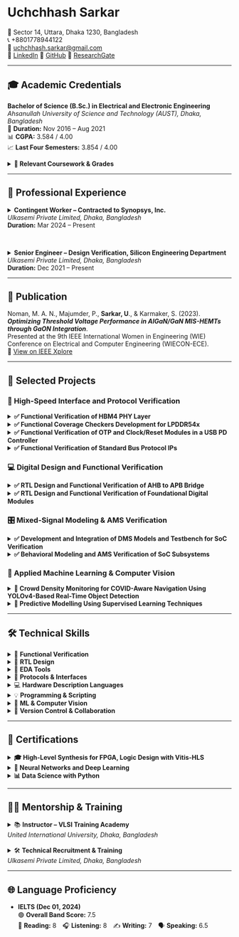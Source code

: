 # Uchchhash Sarkar

📍 Sector 14, Uttara, Dhaka 1230, Bangladesh  
📞 +8801778944122  
📧 uchchhash.sarkar@gmail.com  
🔗 [LinkedIn](https://linkedin.com/in/uchchhash) 
🔗 [GitHub](https://github.com/uchchhash)
🔗 [ResearchGate](https://www.researchgate.net/profile/Uchchhash_Sarkar)

---

## 🎓 Academic Credentials

**Bachelor of Science (B.Sc.) in Electrical and Electronic Engineering**  
*Ahsanullah University of Science and Technology (AUST), Dhaka, Bangladesh*  
📅 **Duration:** Nov 2016 – Aug 2021  
📊 **CGPA:** 3.584 / 4.00  
📈 **Last Four Semesters:** 3.854 / 4.00 

<details>
<summary><strong>📘 Relevant Coursework & Grades</strong></summary>

<ul>
  <li>VLSI I & Lab – A+, A+ (4.00)</li>
  <li>VLSI II & Lab – A+, A+ (4.00)</li>
  <li>Computer Architecture – A+ (4.00)</li>
  <li>Microprocessor & System Design & Lab – A+, A+ (4.00)</li>
  <li>Digital Logic Design – A+ (4.00)</li>
  <li>Digital Signal Processing I & Lab – A+, A+ (4.00)</li>
  <li>Analog Integrated Circuit – A (3.75)</li>
  <li>Project & Thesis – A+ (4.00)</li>
</ul>

</details>



---

## 💼 Professional Experience

<details>
<summary><strong>Contingent Worker – Contracted to Synopsys, Inc.</strong><br><em>Ulkasemi Private Limited, Dhaka, Bangladesh</em><br><strong>Duration:</strong> Mar 2024 – Present</summary>

<ul>
  <li>Contributing to RTL design verification, focusing on high-speed protocols such as LPDDR and HBM.</li>
  <li>Conducting debugging, coverage analysis, and protocol checks to ensure design compliance with specifications.</li>
  <li>Ensuring design compliance through collaboration with global DV teams.</li>
</ul>

</details>

<br> <!-- Add a visual gap -->

<details>
<summary><strong>Senior Engineer – Design Verification, Silicon Engineering Department</strong><br><em>Ulkasemi Private Limited, Dhaka, Bangladesh</em><br><strong>Duration:</strong> Dec 2021 – Present</summary>

<ul>
  <li>Developing test plans, implementing self-checking testbenches, and conducting debugging, coverage analysis, and protocol verification for IP-level RTL designs using SystemVerilog and UVM.</li>
  <li>Modeling and validating mixed-signal designs by creating self-checking testbenches and verifying schematics against design specifications.</li>
  <li>Designing synthesizable RTL modules and control logic for interface and sequential systems, aligned with protocol specifications.</li>
  <li>Leading technical recruitment and conducting training on HDL, testbench development, and verification methodologies to align new hires with industry standards.</li>
</ul>

</details>




---

## 📄 Publication

Noman, M. A. N., Majumder, P., **Sarkar, U**., & Karmaker, S. (2023).  
***Optimizing Threshold Voltage Performance in AlGaN/GaN MIS-HEMTs through GaON Integration***.  
Presented at the 9th IEEE International Women in Engineering (WIE) Conference on Electrical and Computer Engineering (WIECON-ECE).  
🔗 [View on IEEE Xplore](https://ieeexplore.ieee.org/document/10456403)

---

## 🧪 Selected Projects

### 🔌 High-Speed Interface and Protocol Verification

<details>
<summary><strong>✅ Functional Verification of HBM4 PHY Layer</strong></summary>

<p><strong>Organization:</strong> Synopsys Inc</p>  
<p><strong>Duration:</strong> Jun 2024 – Present</p>  
<p><strong>Objective:</strong> Implement and verify HBM4 PHY initialization and training sequences for mission mode readiness.</p>  

<p><strong>Contributions:</strong></p>  
<ul>
  <li>Implemented key initialization steps, including power-up, clock setup, CSR configuration, and PHY initialization.</li>
  <li>Analyzed specifications to determine correct sequences for lane repair, impedance calibration, and training.</li>
  <li>Debugged and resolved design issues through collaboration with designers.</li>
</ul>

<p><strong>Result:</strong> Successfully implemented PHY initialization sequences, resolved critical bugs, and progressed to advanced training sequences as part of the ongoing project.</p>  

</details>



<details>
<summary><strong>✅ Functional Coverage Checkers Development for LPDDR54x</strong></summary>

**Organization:** Synopsys Inc | 📅 Duration: Apr 2024 – Present  
**Objective:** Develop a portable functional coverage checker for LPDDR54x interfaces, ensuring protocol compliance and scalability.  

**Contributions:**  
<ul>
  <li>Implemented illegal bin coverage for LPDDR4 and LPDDR5, focusing on critical scenarios such as frequency changes, low power states, snooping, and sideband operations.</li>
  <li>Developed a modular architecture using macros to support incremental updates and compatibility across DDR/LPDDR IPs, including LPDDR6.</li>
  <li>Designed targeted negative test cases to ensure accurate detection of illegal conditions and enhance protocol compliance validation.</li>
  <li>Currently working on extending coverage for additional scenarios as part of the ongoing project.</li>
</ul>

**Result:** Delivered a scalable and reusable coverage checker, significantly improving verification efficiency for multiple DDR/LPDDR designs.

</details>

<details>
<summary><strong>✅ Functional Verification of OTP and Clock/Reset Modules in a USB PD Controller</strong></summary>

**Organization:** Texas Instruments  
**Objective:** Verify OTP operations and clock/reset functionalities in a USB Power Delivery (PD) controller to ensure compliance with design specifications.  

**Contributions:**  
<ul>
  <li>Verified OTP operations, including read, burn, and standby, achieving comprehensive functional coverage.</li>
  <li>Developed UVM testbench components and implemented SystemVerilog assertions for critical timing and state transitions.</li>
  <li>Debugged clock/reset sequences for power-on reset (POR) and soft reset functionality, resolving design issues collaboratively with the design team.</li>
</ul>

**Result:** Verified OTP and clock/reset functionalities, resolved design bugs, and achieved 100% functional coverage.

</details>

<details>
<summary><strong>✅ Functional Verification of Standard Bus Protocol IPs </strong></summary>

**Organization:** Ulkasemi Internal  
**Objective:** Develop UVM-based environments to verify protocol-specific IPs.  
**Protocols:** APB, AHB, AXI, I2C, SPI, UART  

**Contributions:**  
<ul>
  <li>Extracted design features from specifications and developed testbenches with protocol-specific agents, BFMs (drivers/monitors), test cases, assertions, and coverage plans.</li>
  <li>Implemented constrained random testing and developed corner-case scenarios to validate all functional aspects.</li>
  <li>Verified protocol sequences using SystemVerilog assertions for robustness and compliance.</li>
</ul>

**Result:** Achieved 100% functional and code coverage, ensuring thorough protocol verification and compliance with design specifications.

</details>

### 💻 Digital Design and Functional Verification

<details>
<summary><strong>✅ RTL Design and Functional Verification of AHB to APB Bridge</strong></summary>

**Organization:** Ulkasemi Internal  
**Objective:** Design and verify an AHB to APB protocol bridge to enable communication between high-speed AHB and low-speed APB peripherals in SoC systems.  

**Contributions:**  
<ul>
  <li>Developed RTL for AHB slave and APB master using Verilog, with control FSMs and asynchronous dual-clock FIFOs for CDC (400 MHz ↔ 100 MHz).</li>
  <li>Built a UVM-based testbench with reusable agents, sequencers, monitors, and config classes.</li>
  <li>Created directed and randomized tests for protocol correctness, invalid accesses, and transfer edge cases.</li>
</ul>

**Result:** Verified protocol conversion and CDC logic via simulation; achieved full code and functional coverage.  
*Synthesis and timing closure were not within the scope of this project.*

</details>

<details>
<summary><strong>✅ RTL Design and Functional Verification of Foundational Digital Modules </strong></summary>

**Organization:** Ulkasemi Internal  
**Objective:** Design and verify sequential digital modules using Verilog and SystemVerilog.  
**Modules:** Traffic Light Controller, 4-bit Binary Counter, and Universal Shift Register  

**Contributions:**  
<ul>
  <li>Designed synthesizable RTL for a binary counter, shift register, and FSM-based traffic light controller.</li>
  <li>Built modular testbenches with reusable components; verified functionality using directed and randomized tests with full coverage.</li>
</ul>

**Result:** Completed RTL design and functional verification of all modules, reinforcing skills in FSM design, RTL coding, and SV-based verification.

</details>

### 🎛️ Mixed-Signal Modeling & AMS Verification

<details>
<summary><strong>✅ Development and Integration of DMS Models and Testbench for SoC Verification</strong></summary>

**Organization:** Designer’s Guide  
**Objective:** Develop and integrate DMS models for analog-digital co-simulation.  

**Contributions:**  
<ul>
  <li>Built discrete mixed-signal (DMS) models for blocks such as PLL, PMIC, and data converters using Real-Number Modeling (RNM) and User-Defined Nettypes (UDN).</li>
  <li>Validated analog models against schematics using Verilog-AMS testbenches to ensure functional accuracy.</li>
  <li>Integrated DMS models into a UVM-based testbench for seamless analog-digital verification.</li>
</ul>

**Result:** Delivered validated DMS models and reduced simulation time by 90%, enabling efficient co-simulation and verification.  
Recognized for contributions in the paper "**Advanced UVM-Based Chip Verification Methodologies with Full Analog Functionality.**"

</details>

<details>
<summary><strong>✅ Behavioral Modeling and AMS Verification of SoC Subsystems</strong></summary>

**Organizations:** SigmaSense, ETA Wireless  
**Objective:** To develop and verify analog IPs in a touch controller and a wireless baseband generator using Real-Number Modeling and Verilog-AMS, enabling efficient mixed-signal simulation and seamless integration in SoC subsystems.  

**Contributions:**  
<ul>
  <li>Developed behavioral models for a wide range of analog components—including Power-on Reset (POR), Thermal Shutdown Detect (TSD), Ultra-Low Voltage Detect (UVLO), Bias Circuits, LDO, Bandgap Reference (BGR), Data Converters, Oscillators, and Clock Generators using SystemVerilog RNM and Verilog-AMS.</li>
  <li>Created self-checking Verilog-AMS testbenches to validate model behavior against design specifications and schematic functionality.</li>
  <li>Verified power-up sequences and ensured functional accuracy through mixed-signal co-simulation, enabling seamless SoC subsystem integration.</li>
</ul>

**Result:** Delivered validated RNM models, Verilog-AMS testbenches, and verified schematics, ensuring accurate digital-analog integration, improved AMS verification coverage, and significantly reduced simulation time.

</details>

### 🧠 Applied Machine Learning & Computer Vision

<details>
<summary><strong>🎯 Crowd Density Monitoring for COVID-Aware Navigation Using YOLOv4-Based Real-Time Object Detection </strong></summary>

**Organization:** Ahsanullah University of Science and Technology (**Undergrad Capstone Project**)  
**Objective:** Develop a real-time people detection system using YOLOv4 to monitor crowd density in public spaces and promote safer navigation during the COVID-19 pandemic.  

**Contributions:**  
<ul>
  <li>Trained and optimized a YOLOv4-based deep learning model to detect individuals in video streams.</li>
  <li>Integrated the detection system into a web-based interface for real-time visualization of crowd density.</li>
  <li>Implemented a pipeline for data acquisition, model inference, and user-facing visualization to support social distancing.</li>
</ul>

**Result:** Delivered a fully functional prototype combining deep learning, computer vision, and full-stack web integration, gaining hands-on experience in end-to-end AI system deployment.

</details>

<details>
<summary><strong>🎯 Predictive Modelling Using Supervised Learning Techniques</strong></summary>

**Organization:** Quantum.AI, BD  
**Objective:** Apply supervised machine learning algorithms to solve regression and classification problems using real-world datasets.  

**Contributions:**  
<ul>
  <li>Preprocessed and analyzed datasets (bike sharing, Titanic) using Pandas and Seaborn.</li>
  <li>Built regression and classification models (Linear/Logistic Regression, Random Forest, KNN) with Scikit-learn.</li>
  <li>Evaluated performance with RMSE, R², Accuracy, and visualized model behavior.</li>
</ul>

**Result:** Developed validated ML models and demonstrated end-to-end workflows from data processing to evaluation.

</details>


---

## 🛠️ Technical Skills

<details>
<summary>🧪 <strong>Functional Verification</strong></summary>

<ul>
  <li>Constraint Random Testbenches</li>
  <li>Coverage-Driven Verification</li>
  <li>Assertion-Based Verification (ABV)</li>
  <li>Co-Simulation</li>
  <li>Gate-Level Simulation (GLS)</li>
  <li>Behavioral & Real-Number Modeling (RNM)</li>
  <li>Mixed-Signal Verification</li>
</ul>

</details>



<details>
<summary>🔧 <strong>RTL Design</strong></summary>

<ul>
  <li>FSM Design</li>
  <li>Sequential & Combinational Logic Design</li>
  <li>High-Level Synthesis (HLS)</li>
</ul>

</details>



<details>
<summary>🧰 <strong>EDA Tools</strong></summary>

<ul>
  <li>Cadence (Xcelium, Virtuoso, IMC, vManager)</li>
  <li>Synopsys (Verdi, VCS)</li>
  <li>Xilinx (Vivado, Vitis-HLS)</li>
</ul>

</details>



<details>
<summary>📡 <strong>Protocols & Interfaces</strong></summary>

<ul>
  <li>AMBA (APB, AHB, AXI)</li>
  <li>SPI, I2C, UART</li>
  <li>DFI, DDR, HBM4 PHY</li>
</ul>

</details>



<details>
<summary>💻 <strong>Hardware Description Languages</strong></summary>

<ul>
  <li>Verilog</li>
  <li>SystemVerilog</li>
  <li>SystemVerilog Assertions (SVA)</li>
  <li>Verilog-AMS</li>
  <li>UVM</li>
</ul>

</details>



<details>
<summary>💡 <strong>Programming & Scripting</strong></summary>

<ul>
  <li>C++</li>
  <li>Python</li>
  <li>Bash</li>
</ul>

</details>



<details>
<summary>🤖 <strong>ML & Computer Vision</strong></summary>

<ul>
  <li>Supervised Learning</li>
  <li>Neural Networks</li>
  <li>CNNs (YOLO)</li>
  <li>Scikit-learn, Matplotlib, Seaborn</li>
</ul>

</details>



<details>
<summary>📁 <strong>Version Control & Collaboration</strong></summary>

<ul>
  <li>Git, Perforce</li>
  <li>JIRA, Confluence</li>
</ul>

</details>



---

## 🧾 Certifications

<details>
<summary><strong>🎓 High-Level Synthesis for FPGA, Logic Design with Vitis-HLS</strong></summary>

*Udemy, 2024* | [Combinational Circuits Certificate](#) | [Sequential Circuits Certificate](#)  
- Gained expertise in designing, debugging, and implementing combinational and sequential circuits on FPGAs using C++.  
- Utilized Xilinx Vitis-HLS and Vivado to generate RTL IPs, develop C-based testbenches, and simulate designs for functional verification.  

</details>

<details>
<summary><strong>🤖 Neural Networks and Deep Learning</strong></summary>

*DeepLearning.AI on Coursera, Sept 2020* | [Certificate](#)  
- Covered deep learning fundamentals, artificial neural networks, backpropagation, and network architectures.  

</details>

<details>
<summary><strong>📊 Data Science with Python</strong></summary>

*Quantum.ai, Bangladesh, June 2021* | [Certificate](#)  
- Explored Python programming, statistics, web scraping, data preprocessing, analysis, and supervised machine learning.  

</details>


---

## 🧑‍🏫 Mentorship & Training

<details>
<summary>📚 <strong>Instructor – VLSI Training Academy</strong><br><em>United International University, Dhaka, Bangladesh</em></summary>

<ul>
  <li>Conducted training on HDL, SystemVerilog, and Verilog.</li>
  <li>Taught RTL design flow covering synthesis, simulation, and verification.</li>
  <li>Guided students in testbench development and adoption of industry-standard VLSI methodologies.</li>
</ul>

</details>

<br>

<details>
<summary>🛠️ <strong>Technical Recruitment & Training</strong><br><em>Ulkasemi Private Limited, Dhaka, Bangladesh</em></summary>

<ul>
  <li>Developed recruitment assessments and led technical interviews on SystemVerilog, RTL design, and VLSI fundamentals.</li>
  <li>Conducted structured onboarding sessions covering HDL, testbench development, and verification flows.</li>
</ul>

</details>



---

## 🌐 Language Proficiency

- **IELTS (Dec 01, 2024)**  
  🟢 **Overall Band Score:** 7.5  
  📖 **Reading:** 8 🎧 **Listening:** 8 ✍️ **Writing:** 7 🗣️ **Speaking:** 6.5








